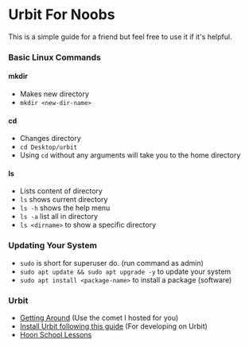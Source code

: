 # Urbit For Noobs
This is a simple guide for a friend but feel free to use it if it's helpful.

### Basic Linux Commands

#### mkdir
- Makes new directory
- `mkdir <new-dir-name>`

#### cd
- Changes directory
- `cd Desktop/urbit`
- Using `cd` without any arguments will take you to the home directory

#### ls
- Lists content of directory
- `ls` shows current directory
- `ls -h` shows the help menu
- `ls -a` list all in directory
- `ls <dirname>` to show a specific directory

### Updating Your System

- `sudo` is short for superuser do. (run command as admin)
- `sudo apt update && sudo apt upgrade -y` to update your system
- `sudo apt install <package-name>` to install a package (software)

### Urbit
- [Getting Around](https://urbit.org/getting-started/getting-around) (Use the comet I hosted for you)
- [Install Urbit following this guide](https://urbit.org/getting-started/cli) (For developing on Urbit)
- [Hoon School Lessons](https://www.youtube.com/playlist?list=PLR4NQL5fPgqqjmCyhfFjP2F5E1nofT8zC)
